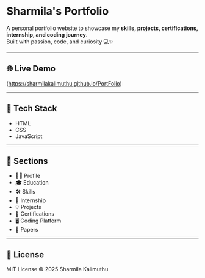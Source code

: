 # Sharmila's Portfolio  

A personal portfolio website to showcase my **skills, projects, certifications, internship, and coding journey**.  
Built with passion, code, and curiosity 💻✨  

---

## 🌐 Live Demo
(https://sharmilakalimuthu.github.io/PortFolio)  

---

## 🚀 Tech Stack
- HTML  
- CSS  
- JavaScript  

---

## 📂 Sections
- 👩‍💻 Profile  
- 🎓 Education  
- 🛠️ Skills  
- 💼 Internship  
- 💡 Projects  
- 📑 Certifications  
- 🖥️ Coding Platform  
- 📝 Papers  

---

## 📜 License
MIT License © 2025 Sharmila Kalimuthu  
